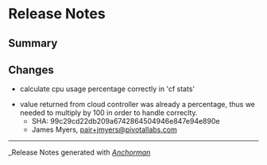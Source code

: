 # Release Notes

## Summary

## Changes

* calculate cpu usage percentage correctly in 'cf stats'

- value returned from cloud controller was already a percentage, thus we
  needed to multiply by 100 in order to handle correclty.
    * SHA: 99c29cd22db209a6742864504946e847e94e890e
    * James Myers, pair+jmyers@pivotallabs.com


------

_Release Notes generated with _[Anchorman](http://github.com/infews/anchorman)_